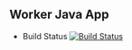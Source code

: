 ## Worker Java App

 * Build Status
 [![Build Status](http://34.136.48.226:8080/buildStatus/icon?job=instavote%2Fworker-build)](http://34.136.48.226:8080/job/instavote/job/worker-build/)
 
